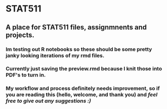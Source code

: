 # STAT511
## A place for STAT511 files, assignmnents and projects.

### Im testing out R notebooks so these should be some pretty janky looking iterations of my rmd files. 

### Currently just saving the preview.rmd because I knit those into PDF's to turn in.

### My workflow and process definitely needs improvement, so if you are reading this (hello, welcome, and thank you) and _feel free to give out any suggestions :)_
